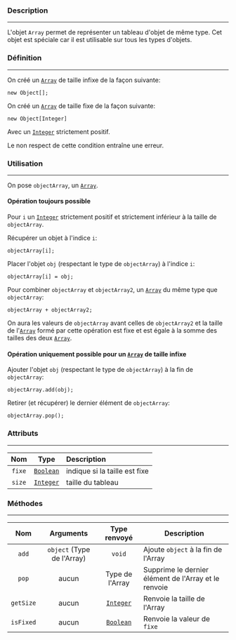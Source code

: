 ### Description
---
L'objet `Array` permet de représenter un tableau d'objet de même type.
Cet objet est spéciale car il est utilisable sur tous les types d'objets.

### Définition
---
On créé un [`Array`](./Array.md) de taille infixe de la façon suivante:
```base
new Object[];
```

On créé un [`Array`](./Array.md) de taille fixe de la façon suivante:
```base
new Object[Integer]
```

Avec un [`Integer`](./Integer.md) strictement positif.

Le non respect de cette condition entraîne une erreur.

### Utilisation
___
On pose `objectArray`, un [`Array`](./Array.md).

#### Opération toujours possible
Pour `i` un [`Integer`](./Integer.md) strictement positif et strictement inférieur à la taille de `objectArray`.

Récupérer un objet à l'indice `i`:
```base
objectArray[i];
```

Placer l'objet `obj` (respectant le type de `objectArray`) à l'indice `i`:
```base
objectArray[i] = obj;
```

Pour combiner `objectArray` et `objectArray2`, un [`Array`](./Array.md) du même type que `objectArray`:
```base
objectArray + objectArray2;
```
On aura les valeurs de `objectArray` avant celles de `objectArray2` et la taille de l'[`Array`](./Array.md) formé par cette opération est fixe et est égale à la somme des tailles des deux [`Array`](./Array.md).
#### Opération uniquement possible pour un [`Array`](./Array.md) de taille infixe
Ajouter l'objet `obj` (respectant le type de `objectArray`) à la fin de `objectArray`:
```base
objectArray.add(obj);
```

Retirer (et récupérer) le dernier élément de `objectArray`:
```base
objectArray.pop();
```

### Attributs
---

|   Nom    |            Type             | Description                   |
| :------: | :-------------------------: | :---------------------------- |
| ``fixe`` | [``Boolean``](./Boolean.md) | indique si la taille est fixe |
|  `size`  |  [`Integer`](./Integer.md)  | taille du tableau             |

### Méthodes
---

|     Nom     |         Arguments          |        Type renvoyé         | Description                                          |
| :---------: | :------------------------: | :-------------------------: | ---------------------------------------------------- |
|   ``add``   | `object` (Type de l'Array) |          ``void``           | Ajoute `object` à la fin de l'Array                  |
|   ``pop``   |           aucun            |       Type de l'Array       | Supprime le dernier élément de l'Array et le renvoie |
| ``getSize`` |           aucun            | [``Integer``](./Integer.md) | Renvoie la taille de l'Array                         |
|  `isFixed`  |           aucun            |  [`Boolean`](./Boolean.md)  | Renvoie la valeur de `fixe`                          |
